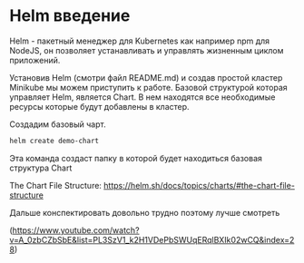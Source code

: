 # Helm введение

Helm - пакетный менеджер для Kubernetes как например npm для NodeJS, он позволяет устанавливать и управлять жизненным
циклом приложений.

Установив Helm (смотри файл README.md) и создав простой кластер Minikube мы можем приступить к работе. Базовой
структурой которая управляет Helm, является Chart. В нем находятся все необходимые ресурсы которые будут добавлены в
кластер.

Создадим базовый чарт.

```bash
helm create demo-chart
```

Эта команда создаст папку в которой будет находиться базовая структура Chart

The Chart File Structure: https://helm.sh/docs/topics/charts/#the-chart-file-structure

Дальше конспектировать довольно трудно поэтому лучше смотреть 

(https://www.youtube.com/watch?v=A_0zbCZbSbE&list=PL3SzV1_k2H1VDePbSWUqERqlBXIk02wCQ&index=28)

